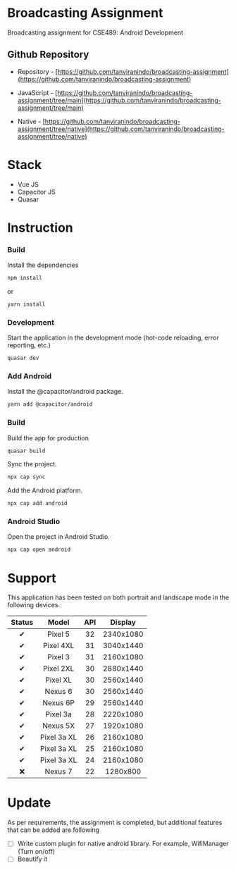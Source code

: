 # Broadcasting Assignment

Broadcasting assignment for CSE489: Android Development

## Github Repository

- Repository - [https://github.com/tanviranindo/broadcasting-assignment](https://github.com/tanviranindo/broadcasting-assignment)

- JavaScript - [https://github.com/tanviranindo/broadcasting-assignment/tree/main](https://github.com/tanviranindo/broadcasting-assignment/tree/main)

- Native - [https://github.com/tanviranindo/broadcasting-assignment/tree/native](https://github.com/tanviranindo/broadcasting-assignment/tree/native)

# Stack

- Vue JS
- Capacitor JS
- Quasar

# Instruction

### Build

Install the dependencies

```bash
npm install
```

or

```bash
yarn install
```

### Development

Start the application in the development mode (hot-code reloading, error reporting, etc.)

```bash
quasar dev
```

### Add Android

Install the @capacitor/android package.

```bash
yarn add @capacitor/android
```

### Build

Build the app for production

```bash
quasar build
```

Sync the project.

```bash
npx cap sync
```

Add the Android platform.

```bash
npx cap add android
```

### Android Studio

Open the project in Android Studio.

```bash
npx cap open android

```

# Support

This application has been tested on both portrait and landscape mode in the following devices.

| Status |    Model    | API |  Display  |
| :----: | :---------: | :-: | :-------: |
|   ✔    |   Pixel 5   | 32  | 2340x1080 |
|   ✔    |  Pixel 4XL  | 31  | 3040x1440 |
|   ✔    |   Pixel 3   | 31  | 2160x1080 |
|   ✔    |  Pixel 2XL  | 30  | 2880x1440 |
|   ✔    |  Pixel XL   | 30  | 2560x1440 |
|   ✔    |   Nexus 6   | 30  | 2560x1440 |
|   ✔    |  Nexus 6P   | 29  | 2560x1440 |
|   ✔    |  Pixel 3a   | 28  | 2220x1080 |
|   ✔    |  Nexus 5X   | 27  | 1920x1080 |
|   ✔    | Pixel 3a XL | 26  | 2160x1080 |
|   ✔    | Pixel 3a XL | 25  | 2160x1080 |
|   ✔    | Pixel 3a XL | 24  | 2160x1080 |
|   ❌   |   Nexus 7   | 22  | 1280x800  |

# Update

As per requirements, the assignment is completed, but additional features that can be added are following

- [ ] Write custom plugin for native android library. For example, WifiManager (Turn on/off)
- [ ] Beautify it
